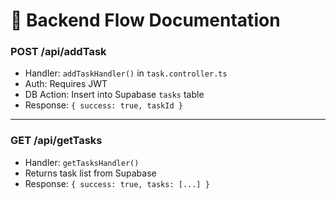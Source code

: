 # 🧠 Backend Flow Documentation

### POST /api/addTask
- Handler: `addTaskHandler()` in `task.controller.ts`
- Auth: Requires JWT
- DB Action: Insert into Supabase `tasks` table
- Response: `{ success: true, taskId }`

---

### GET /api/getTasks
- Handler: `getTasksHandler()`
- Returns task list from Supabase
- Response: `{ success: true, tasks: [...] }`

